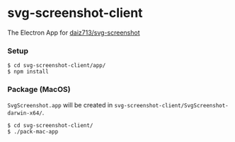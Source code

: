 # svg-screenshot-client
The Electron App for [daiz713/svg-screenshot](https://github.com/daiz713/svg-screenshot)

### Setup
```
$ cd svg-screenshot-client/app/
$ npm install
```

### Package (MacOS)
`SvgScreenshot.app` will be created in `svg-screenshot-client/SvgScreenshot-darwin-x64/`.
```
$ cd svg-screenshot-client/
$ ./pack-mac-app
```
